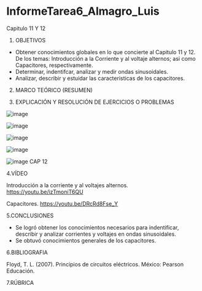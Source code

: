 # InformeTarea6_Almagro_Luis
Capitulo 11 Y 12

1. OBJETIVOS

- Obtener conocimientos globales en lo que concierte al Capitulo 11 y 12. De los temas: Introducción a la Corriente y al voltaje alternos; asi como Capacitores, respectivamente.
- Determinar, indentifcar, analizar y medir ondas sinusoidales.
- Analizar, describir y estuidar las caracteristicas de los capacitores.

2. MARCO TEÓRICO (RESUMEN)



3. EXPLICACIÓN Y RESOLUCIÓN DE EJERCICIOS O PROBLEMAS

![image](https://user-images.githubusercontent.com/105899463/180718601-a98c7602-21e2-4026-8ce8-f320eea16b79.png)

![image](https://user-images.githubusercontent.com/105899463/180718168-5e5d4596-357b-45df-bc35-8a3853682d31.png)

![image](https://user-images.githubusercontent.com/105899463/180718289-6c152a42-acdd-4d73-8946-8e076b76ebbc.png)

![image](https://user-images.githubusercontent.com/105899463/180718359-9b8b6293-ba1f-4405-9147-90d1d88b6688.png)

![image](https://user-images.githubusercontent.com/105899463/180718444-a9298f08-c6a8-4f3d-b38e-489d80d53296.png)
CAP 12


4.VÍDEO

Introducción a la corriente y al voltajes alternos.
https://youtu.be/izTmoniT6QU

Capacitores.
https://youtu.be/DRcRd8Fse_Y

5.CONCLUSIONES

- Se logró obtener los conocimientos necesarios para indentificar, describir y analizar corrientes y voltajes en ondas sinusoidales.
- Se obtuvó conocimientos generales de los capacitores.

6.BIBLIOGRAFIA

Floyd, T. L. (2007). Principios de circuitos eléctricos. México: Pearson Educación.

7.RÚBRICA
